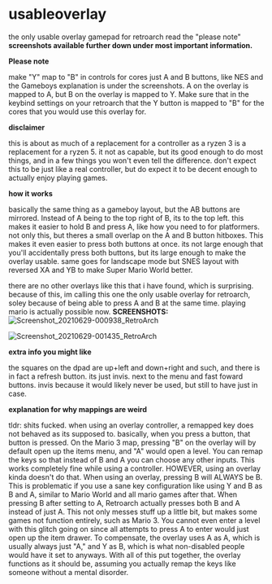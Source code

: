 # usableoverlay
the only usable overlay gamepad for retroarch
read the "please note"
**screenshots available further down under most important information.**

**Please note**

make "Y" map to "B" in controls for cores just A and B buttons, like NES and the Gameboys
explanation is under the screenshots.
A on the overlay is mapped to A, but B on the overlay is mapped to Y. Make sure that in the keybind settings on your retroarch that the Y button is mapped to "B" for the cores that you would use this overlay for.

**disclaimer**

this is about as much of a replacement for a controller as a ryzen 3 is a replacement for a ryzen 5. it not as capable, but its good enough to do most things, and in a few things you won't even tell the difference. don't expect this to be just like a real controller, but do expect it to be decent enough to actually enjoy playing games.

**how it works**

basically the same thing as a gameboy layout, but the AB buttons are mirrored. Instead of A being to the top right of B, its to the top left. this makes it easier to hold B and press A, like how you need to for platformers.
not only this, but theres a small overlap on the A and B button hitboxes. This makes it even easier to press both buttons at once. its not large enough that you'll accidentally press both buttons, but its large enough to make the overlay usable.
same goes for landscape mode but SNES layout with reversed XA and YB to make Super Mario World better.

there are no other overlays like this that i have found, which is surprising. because of this, im calling this one the only usable overlay for retroarch, soley because of being able to press A and B at the same time.
playing mario is actually possible now.
**SCREENSHOTS:**
![Screenshot_20210629-000938_RetroArch](https://user-images.githubusercontent.com/43497630/123741383-92c0a400-d86f-11eb-8339-6beecaf2d5f2.png)

![Screenshot_20210629-001435_RetroArch](https://user-images.githubusercontent.com/43497630/123741388-97855800-d86f-11eb-8bac-9aab072bde92.png)

**extra info you might like**

the squares on the dpad are up+left and down+right and such, and there is in fact a refresh button. its just invis. next to the menu and fast foward buttons. invis because it would likely never be used, but still to have just in case.

**explanation for why mappings are weird**

tldr: shits fucked.
when using an overlay controller, a remapped key does not behaved as its supposed to. basically, when you press a button, that button is pressed. On the Mario 3 map, pressing "B" on the overlay will by default open up the items menu, and "A" would open a level. You can remap the keys so that instead of B and A you can choose any other inputs. This works completely fine while using a controller. HOWEVER, using an overlay kinda doesn't do that. When using an overlay, pressing B will ALWAYS be B. This is problematic if you use a sane key configuration like using Y and B as B and A, similar to Mario World and all mario games after that.
When pressing B after setting to A, Retroarch actually presses both B and A instead of just A. This not only messes stuff up a little bit, but makes some games not function entirely, such as Mario 3. You cannot even enter a level with this glitch going on since all attempts to press A to enter would just open up the item drawer. To compensate, the overlay uses A as A, which is usually always just "A," and Y as B, which is what non-disabled people would have it set to anyways. With all of this put together, the overlay functions as it should be, assuming you actually remap the keys like someone without a mental disorder.
